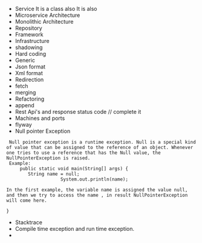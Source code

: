 * Service  It is a class also It is also
* Microservice Architecture
* Monolithic Architecture
* Repository
* Framework
* Infrastructure
* shadowing
* Hard coding
* Generic
* Json format
* Xml format
* Redirection
* fetch
* merging
* Refactoring
* append
* Rest Api's and response status code // complete it
* Machines and ports
* flyway
*  Null pointer Exception
```
 Null pointer exception is a runtime exception. Null is a special kind of value that can be assigned to the reference of an object. Whenever one tries to use a reference that has the Null value, the NullPointerException is raised.
 Example: 
     public static void main(String[] args) {
     	String name = null;
     	            System.out.println(name);

In the first example, the variable name is assigned the value null, and then we try to access the name , in result NullPointerException will come here.  	            

}
```
* Stacktrace
* Compile time exception and run time exception.
* 

